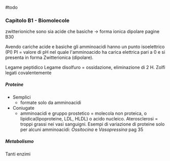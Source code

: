 #todo
### Capitolo B1 - Biomolecole
zwitterioniche sono sia acide che basiche -> forma ionica dipolare 
pagine B30

Avendo cariche acide e basiche gli amminoacidi hanno un punto isoelettrico (PI) 
PI = valore di pH nel quale l'amminoacido ha carica elettrica pari a 0 e si presenta in forma Zwitterionica (dipolare). 

Legame peptidico 
Legame disolfuro = ossidazione, eliminazione di 2 H. Zolfi legati covalentemente
##### Proteine 
- Semplici
	- formate solo da amminoacidi
- Coniugate 
	- amminoacidi e gruppo prostetico = molecola non proteica, o lipidica(lipoproteine, LDL, HLDL) o acido nucleico. Aterosclerosi = troppi grassi nei vasi sanguigni. 
Esempi di variazione di proteine solo per alcuni amminoacidi: *Ossitocina* e *Vasopressina* pag 35

##### Metabolismo
Tanti enzimi
 
